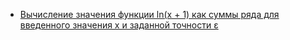 - [Вычисление значения функции ln(x + 1) как суммы ряда для введенного значения х и заданной точности ε](LnXPlus1/)
